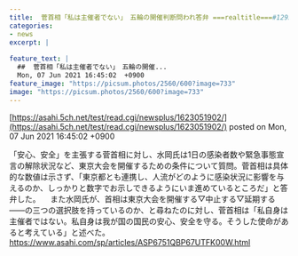 ```yaml
---
title:  菅首相「私は主催者でない」　五輪の開催判断問われ答弁 ===realtitle===#129300;  
categories:
- news
excerpt: |
  
feature_text: |
  ##  菅首相「私は主催者でない」　五輪の開催...
  Mon, 07 Jun 2021 16:45:02  +0900
feature_image: "https://picsum.photos/2560/600?image=733"
image: "https://picsum.photos/2560/600?image=733"
---
```


[https://asahi.5ch.net/test/read.cgi/newsplus/1623051902/](https://asahi.5ch.net/test/read.cgi/newsplus/1623051902/)
posted on Mon, 07 Jun 2021 16:45:02  +0900

<!--more-->

「安心、安全」を主張する菅首相に対し、水岡氏は1日の感染者数や緊急事態宣言の解除状況など、東京大会を開催するための条件について質問。菅首相は具体的な数値は示さず、「東京都とも連携し、人流がどのように感染状況に影響を与えるのか、しっかりと数字でお示しできるようにいま進めているところだ」と答弁した。 　また水岡氏が、首相は東京大会を開催する▽中止する▽延期する——の三つの選択肢を持っているのか、と尋ねたのに対し、菅首相は「私自身は主催者ではない。私自身は我が国の国民の安心、安全を守る。そうした使命があると考えている」と述べた。 https://www.asahi.com/sp/articles/ASP6751QBP67UTFK00W.html
